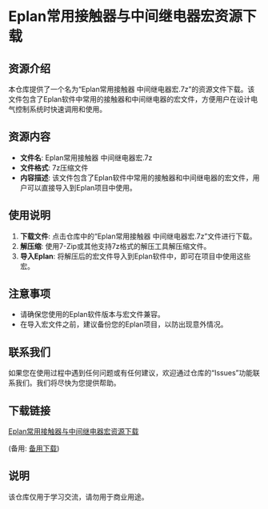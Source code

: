 # Eplan常用接触器与中间继电器宏资源下载

## 资源介绍

本仓库提供了一个名为“Eplan常用接触器 中间继电器宏.7z”的资源文件下载。该文件包含了Eplan软件中常用的接触器和中间继电器的宏文件，方便用户在设计电气控制系统时快速调用和使用。

## 资源内容

- **文件名**: Eplan常用接触器 中间继电器宏.7z
- **文件格式**: 7z压缩文件
- **内容描述**: 该文件包含了Eplan软件中常用的接触器和中间继电器的宏文件，用户可以直接导入到Eplan项目中使用。

## 使用说明

1. **下载文件**: 点击仓库中的“Eplan常用接触器 中间继电器宏.7z”文件进行下载。
2. **解压缩**: 使用7-Zip或其他支持7z格式的解压工具解压缩文件。
3. **导入Eplan**: 将解压后的宏文件导入到Eplan软件中，即可在项目中使用这些宏。

## 注意事项

- 请确保您使用的Eplan软件版本与宏文件兼容。
- 在导入宏文件之前，建议备份您的Eplan项目，以防出现意外情况。

## 联系我们

如果您在使用过程中遇到任何问题或有任何建议，欢迎通过仓库的“Issues”功能联系我们。我们将尽快为您提供帮助。

## 下载链接
[Eplan常用接触器与中间继电器宏资源下载](https://pan.quark.cn/s/532a17ff1690) 

(备用: [备用下载](https://pan.baidu.com/s/1iZe92Q_XqgyWIB3N_MRo-w?pwd=1234))

## 说明

该仓库仅用于学习交流，请勿用于商业用途。
